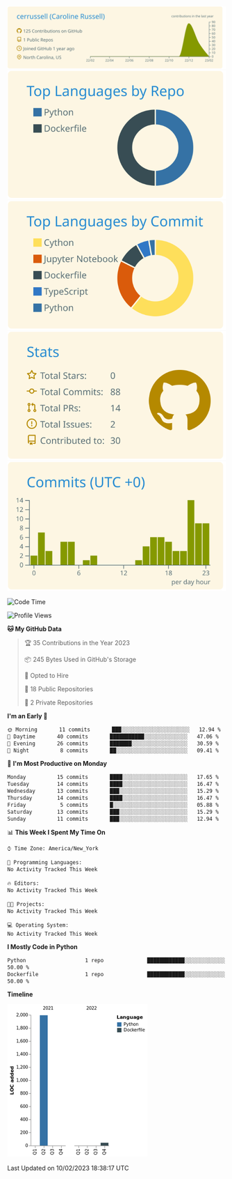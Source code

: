 
[![](https://raw.githubusercontent.com/cerrussell/cerrussell/master/profile-summary-card-output/solarized/0-profile-details.svg)](https://github.com/vn7n24fzkq/github-profile-summary-cards)
[![](https://raw.githubusercontent.com/cerrussell/cerrussell/master/profile-summary-card-output/solarized/1-repos-per-language.svg)](https://github.com/vn7n24fzkq/github-profile-summary-cards) [![](https://raw.githubusercontent.com/cerrussell/cerrussell/master/profile-summary-card-output/solarized/2-most-commit-language.svg)](https://github.com/vn7n24fzkq/github-profile-summary-cards)
[![](https://raw.githubusercontent.com/cerrussell/cerrussell/master/profile-summary-card-output/solarized/3-stats.svg)](https://github.com/vn7n24fzkq/github-profile-summary-cards) [![](https://raw.githubusercontent.com/cerrussell/cerrussell/master/profile-summary-card-output/solarized/4-productive-time.svg)](https://github.com/vn7n24fzkq/github-profile-summary-cards)

<!--START_SECTION:waka-->
![Code Time](http://img.shields.io/badge/Code%20Time-30%20hrs%2036%20mins-blue)

![Profile Views](http://img.shields.io/badge/Profile%20Views-0-blue)

**🐱 My GitHub Data** 

> 🏆 35 Contributions in the Year 2023
 > 
> 📦 245 Bytes Used in GitHub's Storage 
 > 
> 💼 Opted to Hire
 > 
> 📜 18 Public Repositories 
 > 
> 🔑 2 Private Repositories  
 > 
**I'm an Early 🐤** 

```text
🌞 Morning       11 commits       ███░░░░░░░░░░░░░░░░░░░░░░   12.94 % 
🌆 Daytime       40 commits       ███████████░░░░░░░░░░░░░░   47.06 % 
🌃 Evening       26 commits       ███████░░░░░░░░░░░░░░░░░░   30.59 % 
🌙 Night          8 commits       ██░░░░░░░░░░░░░░░░░░░░░░░   09.41 % 

```
📅 **I'm Most Productive on Monday** 

```text
Monday          15 commits       ████░░░░░░░░░░░░░░░░░░░░░   17.65 % 
Tuesday         14 commits       ████░░░░░░░░░░░░░░░░░░░░░   16.47 % 
Wednesday       13 commits       ███░░░░░░░░░░░░░░░░░░░░░░   15.29 % 
Thursday        14 commits       ████░░░░░░░░░░░░░░░░░░░░░   16.47 % 
Friday           5 commits       █░░░░░░░░░░░░░░░░░░░░░░░░   05.88 % 
Saturday        13 commits       ███░░░░░░░░░░░░░░░░░░░░░░   15.29 % 
Sunday          11 commits       ███░░░░░░░░░░░░░░░░░░░░░░   12.94 % 

```


📊 **This Week I Spent My Time On** 

```text
⌚︎ Time Zone: America/New_York

💬 Programming Languages: 
No Activity Tracked This Week

🔥 Editors: 
No Activity Tracked This Week

🐱‍💻 Projects: 
No Activity Tracked This Week

💻 Operating System: 
No Activity Tracked This Week

```

**I Mostly Code in Python** 

```text
Python                   1 repo              ████████████░░░░░░░░░░░░░   50.00 % 
Dockerfile               1 repo              ████████████░░░░░░░░░░░░░   50.00 % 

```


**Timeline**

![Chart not found](https://raw.githubusercontent.com/cerrussell/cerrussell/master/charts/bar_graph.png) 


 Last Updated on 10/02/2023 18:38:17 UTC
<!--END_SECTION:waka-->
